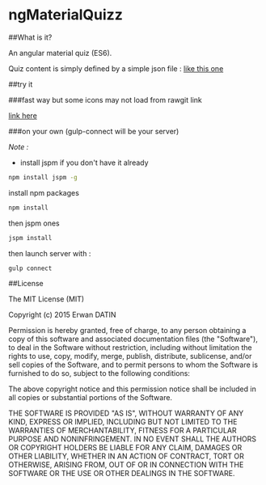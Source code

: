 ngMaterialQuizz
=====

##What is it?

An angular material quiz (ES6).

Quiz content is simply defined by a simple json file : [like this one](https://github.com/MacKentoch/ngMaterialQuizz/blob/master/src/app/models/app.quizz.model.json)

##try it

###fast way but some icons may not load from rawgit link

[link here](https://rawgit.com/MacKentoch/ngMaterialQuizz/master/public/index.html)

###on your own (gulp-connect will be your server)

*Note :*
- install jspm if you don't have it already
```bash
npm install jspm -g
```

install npm packages
```bash
npm install
```
then jspm ones
```bash
jspm install
```


then launch server with :
```bash
gulp connect
```


##License

The MIT License (MIT)

Copyright (c) 2015 Erwan DATIN

Permission is hereby granted, free of charge, to any person obtaining a copy
of this software and associated documentation files (the "Software"), to deal
in the Software without restriction, including without limitation the rights
to use, copy, modify, merge, publish, distribute, sublicense, and/or sell
copies of the Software, and to permit persons to whom the Software is
furnished to do so, subject to the following conditions:

The above copyright notice and this permission notice shall be included in
all copies or substantial portions of the Software.

THE SOFTWARE IS PROVIDED "AS IS", WITHOUT WARRANTY OF ANY KIND, EXPRESS OR
IMPLIED, INCLUDING BUT NOT LIMITED TO THE WARRANTIES OF MERCHANTABILITY,
FITNESS FOR A PARTICULAR PURPOSE AND NONINFRINGEMENT. IN NO EVENT SHALL THE
AUTHORS OR COPYRIGHT HOLDERS BE LIABLE FOR ANY CLAIM, DAMAGES OR OTHER
LIABILITY, WHETHER IN AN ACTION OF CONTRACT, TORT OR OTHERWISE, ARISING FROM,
OUT OF OR IN CONNECTION WITH THE SOFTWARE OR THE USE OR OTHER DEALINGS IN
THE SOFTWARE.


